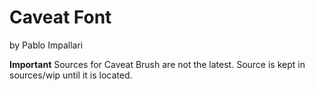 # Caveat Font
by Pablo Impallari


**Important**
Sources for Caveat Brush are not the latest. Source is kept in sources/wip until it is located.


